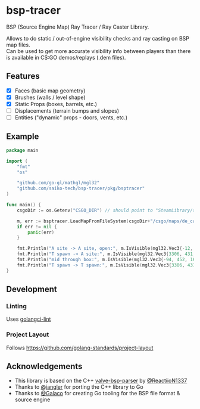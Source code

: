 # bsp-tracer

BSP (Source Engine Map) Ray Tracer / Ray Caster Library.

Allows to do static / out-of-engine visibility checks and ray casting on BSP map files.<br>
Can be used to get more accurate visibility info between players than there is available in CS:GO demos/replays (.dem files).

## Features

- [x] Faces (basic map geometry)
- [x] Brushes (walls / level shape)
- [x] Static Props (boxes, barrels, etc.)
- [ ] Displacements (terrain bumps and slopes)
- [ ] Entities ("dynamic" props - doors, vents, etc.)

## Example

```go
package main

import (
	"fmt"
	"os"

	"github.com/go-gl/mathgl/mgl32"
	"github.com/saiko-tech/bsp-tracer/pkg/bsptracer"
)

func main() {
	csgoDir := os.Getenv("CSGO_DIR") // should point to "SteamLibrary/steamapps/common/Counter-Strike Global Offensive"

	m, err := bsptracer.LoadMapFromFileSystem(csgoDir+"/csgo/maps/de_cache.bsp", csgoDir+"/csgo/pak01", csgoDir+"/platform/platform_pak01")
	if err != nil {
		panic(err)
	}

	fmt.Println("A site -> A site, open:", m.IsVisible(mgl32.Vec3{-12, 1444, 1751}, mgl32.Vec3{-233, 1343, 1751})) // true
	fmt.Println("T spawn -> A site:", m.IsVisible(mgl32.Vec3{3306, 431, 1723}, mgl32.Vec3{-233, 1343, 1751}))      // false
	fmt.Println("mid through box:", m.IsVisible(mgl32.Vec3{-94, 452, 1677}, mgl32.Vec3{138, 396, 1677}))           // false
	fmt.Println("T spawn -> T spawn:", m.IsVisible(mgl32.Vec3{3306, 431, 1723}, mgl32.Vec3{3300, 400, 1720}))      // true
}
```

## Development

### Linting

Uses [golangci-lint](https://golangci-lint.run/)

### Project Layout

Follows https://github.com/golang-standards/project-layout

## Acknowledgements

- This library is based on the C++ [valve-bsp-parser](https://github.com/ReactiioN1337/valve-bsp-parser) by [@ReactiioN1337](https://github.com/ReactiioN1337)
- Thanks to [@jangler](https://github.com/jangler) for porting the C++ library to Go
- Thanks to [@Galaco](https://github.com/Galaco) for creating Go tooling for the BSP file format & source engine
